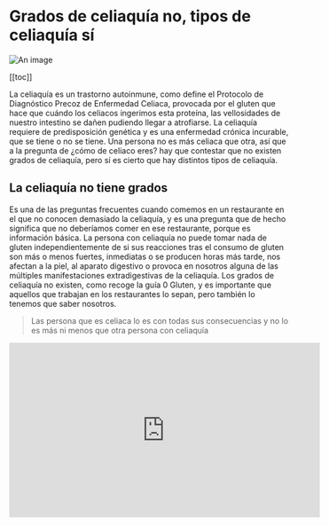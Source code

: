 # Grados de celiaquía no, tipos de celiaquía sí

![An image](https://celicidad.net/wp-content/uploads/2015/07/Grados-de-celiaquia.png)

[[toc]]

La celiaquía es un trastorno autoinmune, como define el Protocolo de Diagnóstico Precoz de Enfermedad Celiaca,  provocada por el gluten que hace que cuándo los celiacos ingerimos esta proteína,  las vellosidades de nuestro intestino se dañen pudiendo llegar a atrofiarse. La celiaquía requiere de predisposición genética y es una enfermedad crónica incurable, que se tiene o no se tiene. Una persona no es más celiaca que otra, así que a la pregunta de ¿cómo de celiaco eres? hay que contestar que no existen grados de celiaquía, pero sí es cierto que hay distintos tipos de celiaquía.

## La celiaquía no tiene grados

Es una de las preguntas frecuentes cuando comemos en un restaurante en el que no conocen demasiado la celiaquía, y es una pregunta que de hecho significa que no deberíamos comer en ese restaurante, porque es información básica. La persona con celiaquía no puede tomar nada de gluten independientemente de si sus reacciones tras el consumo de gluten  son más o menos fuertes, inmediatas o se producen horas más tarde, nos afectan a la piel, al aparato digestivo o provoca en nosotros alguna de las múltiples manifestaciones extradigestivas de la celiaquía. Los grados de celiaquía no existen, como recoge la guía 0 Gluten,  y es importante que aquellos que trabajan en los restaurantes lo sepan, pero también lo tenemos que saber nosotros.

> Las persona que es celiaca lo es con todas sus consecuencias y no lo es más ni menos que otra persona con celiaquía

<iframe width="560" height="315" src="https://www.youtube.com/embed/61VO6zYEz7g" frameborder="0" allow="accelerometer; autoplay; encrypted-media; gyroscope; picture-in-picture" allowfullscreen></iframe>